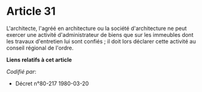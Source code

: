 # Article 31

L'architecte, l'agréé en architecture ou la société d'architecture ne peut exercer une activité d'administrateur de biens que
sur les immeubles dont les travaux d'entretien lui sont confiés ; il doit lors déclarer cette activité au conseil régional de
l'ordre.

**Liens relatifs à cet article**

_Codifié par_:

  - Décret n°80-217 1980-03-20
